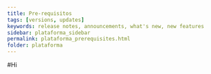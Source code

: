 ```yaml
---
title: Pre-requisitos
tags: [versions, updates]
keywords: release notes, announcements, what's new, new features
sidebar: plataforma_sidebar
permalink: plataforma_prerequisites.html
folder: plataforma
---
```


#Hi
